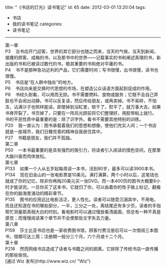 title: "《书店的灯光》读书笔记"
id: 65
date: 2012-03-01 13:20:04
tags: 
- 书店
- 我的读书笔记
categories: 
- 读书笔记
---

<div>第一章</div>
<div>P3    当书店开门迎客，世界的其它部分也随之而来，当天的气候，当天到新闻，接踵的顾客，成箱的书，以及那书中的世界——记载事实的书和阐述真理的书，新出版的书和已被读过数代的书，极其重要的书和绝对平庸的书。</div>
<div>P4    书不是那种急功近利的产品，它们需要时间；写书很慢，出书很慢，读书也很慢。</div>
<!--more-->
<div>P5    书店是“在人群中独处”的地方。</div>
<div>P6    书店向来是交换时代思想的市场，在塑造公众话语方面起到促成的作用。</div>
<div>P8    书经久耐看，可以用而无损。书不需要燃料、食物或服务；它既不会自己弄脏也不会闹出动静。书可以反复读，然后传给朋友，或再卖掉。书不易碎，不怕冻，沾满沙子也照样能读。即使掉到浴缸里，晾干了，熨平了，就万事大吉。如果书脊开裂了，书页掉了，只要在一阵风光顾前将它们整理好，用胶带粘上就行。</div>
<div>书的平民性质中最重要的是：除了识字外，看书不需要其他特别的训练。</div>
<div>P20    我一直认为：图书承载着我们的思想和想像，使他们充实人间；一个书店就是一座城市，我们日臻完善的精神自我居住其中。</div>
<div>P27    书籍是朋友，我们并不孤独。</div>
<div>第二章</div>
<div>P50    一本书最重要的是具有强烈的吸引力，将读者引入阅读的情色空间，在那里大脑兴奋而肉体放松。</div>
<div>第七章</div>
<div>P133    如果一个人从五岁起每周读一本书，活到80岁，最多可以读3900本书。</div>
<div>P134    现在旧金山的一张电影票是10美元。满打满算，两个小时以后，这笔钱也就成了你的记忆，除非你再掏20美元买一张DVD。而一本400页的图书大概要8小时才能读完。一旦你买了这本书，它就归了你，可以由着你的性子做上标记，翻看在你的脑海里涌动的精彩章节。</div>
<div>P135    图书的应用远比电影活泛，更人性化。读者可以随意沉溺其中，不用电，而且还知道在书的哪些部分，一半，三分之一处，离结尾还有多少页，读者的手指帮忙测量距真相大白的时刻。看电影时可以通过慢放看清画面，但总有一种不真是感觉；而慢慢阅读某个章节并不会使那些文字失去力量。</div>
<div>第八章</div>
<div>P159    莎士比亚书店也是一家收费图书馆，顾客付费注册后可以一次借阅三本图书，借期可达三周；注册期一般分三个月，六个月或十二个月。</div>
<div>第十章</div>
<div>P216    然而网络书店造成了读者与书籍之间的疏离，它排除了传统书店一直传播的那些愉悦。</div>
<div></div>
<div>[通过 Wiz 发布](http://www.wiz.cn/ "Wiz")</div>